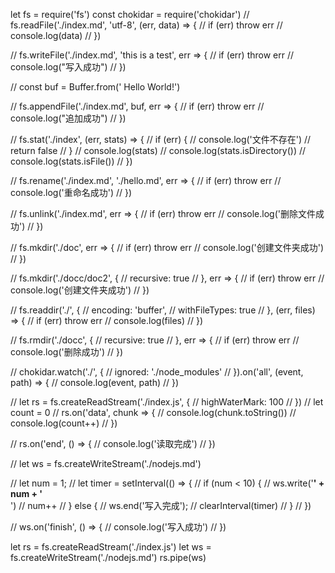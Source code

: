let fs = require('fs')
const chokidar = require('chokidar')
    // fs.readFile('./index.md', 'utf-8', (err, data) => {
    //     if (err) throw err
    //     console.log(data)
    // })

// fs.writeFile('./index.md', 'this is a test', err => {
//     if (err) throw err
//     console.log("写入成功")
// })

// const buf = Buffer.from(' Hello World!')

// fs.appendFile('./index.md', buf, err => {
//     if (err) throw err
//     console.log("追加成功")
// })

// fs.stat('./index', (err, stats) => {
//     if (err) {
//         console.log('文件不存在')
//         return false
//     }
//     console.log(stats)
//     console.log(stats.isDirectory())
//     console.log(stats.isFile())
// })

// fs.rename('./index.md', './hello.md', err => {
//     if (err) throw err
//     console.log('重命名成功')
// })

// fs.unlink('./index.md', err => {
//     if (err) throw err
//     console.log('删除文件成功')
// })

// fs.mkdir('./doc', err => {
//     if (err) throw err
//     console.log('创建文件夹成功')
// })

// fs.mkdir('./docc/doc2', {
//     recursive: true
// }, err => {
//     if (err) throw err
//     console.log('创建文件夹成功')
// })

// fs.readdir('./', {
//     encoding: 'buffer',
//     withFileTypes: true
// }, (err, files) => {
//     if (err) throw err
//     console.log(files)
// })

// fs.rmdir('./docc', {
//     recursive: true
// }, err => {
//     if (err) throw err
//     console.log('删除成功')
// })

// chokidar.watch('./', {
//     ignored: './node_modules'
// }).on('all', (event, path) => {
//     console.log(event, path)
// })

// let rs = fs.createReadStream('./index.js', {
//     highWaterMark: 100
// })
// let count = 0
// rs.on('data', chunk => {
//     console.log(chunk.toString())
//     console.log(count++)
// })

// rs.on('end', () => {
//     console.log('读取完成')
// })

// let ws = fs.createWriteStream('./nodejs.md')

// let num = 1;
// let timer = setInterval(() => {
//     if (num < 10) {
//         ws.write('**' + num + '**<br/>')
//         num++
//     } else {
//         ws.end('写入完成');
//         clearInterval(timer)
//     }
// })

// ws.on('finish', () => {
//     console.log('写入成功')
// })

let rs = fs.createReadStream('./index.js')
let ws = fs.createWriteStream('./nodejs.md')
rs.pipe(ws)